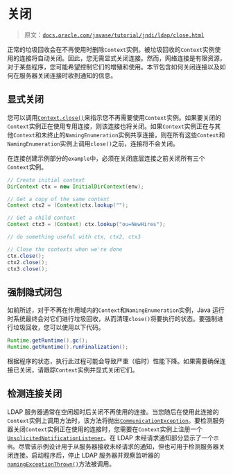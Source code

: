 # 关闭

> 原文：[`docs.oracle.com/javase/tutorial/jndi/ldap/close.html`](https://docs.oracle.com/javase/tutorial/jndi/ldap/close.html)

正常的垃圾回收会在不再使用时删除`Context`实例。被垃圾回收的`Context`实例使用的连接将自动关闭。因此，您无需显式关闭连接。然而，网络连接是有限资源，对于某些程序，您可能希望控制它们的增殖和使用。本节包含如何关闭连接以及如何在服务器关闭连接时收到通知的信息。

## 显式关闭

您可以调用[`Context.close()`](https://docs.oracle.com/javase/8/docs/api/javax/naming/Context.html#close--)来指示您不再需要使用`Context`实例。如果要关闭的`Context`实例正在使用专用连接，则该连接也将关闭。如果`Context`实例正在与其他`Context`和未终止的`NamingEnumeration`实例共享连接，则在所有这些`Context`和`NamingEnumeration`实例上调用`close()`之前，连接将不会关闭。

在连接创建示例部分的`example`中，必须在关闭底层连接之前关闭所有三个`Context`实例。

```java
// Create initial context
DirContext ctx = new InitialDirContext(env);

// Get a copy of the same context
Context ctx2 = (Context)ctx.lookup("");

// Get a child context
Context ctx3 = (Context) ctx.lookup("ou=NewHires");

// do something useful with ctx, ctx2, ctx3

// Close the contexts when we're done
ctx.close();
ctx2.close();
ctx3.close();

```

## 强制隐式闭包

如前所述，对于不再在作用域内的`Context`和`NamingEnumeration`实例，Java 运行时系统最终会对它们进行垃圾回收，从而清理`close()`将要执行的状态。要强制进行垃圾回收，您可以使用以下代码。

```java
Runtime.getRuntime().gc();
Runtime.getRuntime().runFinalization();

```

根据程序的状态，执行此过程可能会导致严重（临时）性能下降。如果需要确保连接已关闭，请跟踪`Context`实例并显式关闭它们。

## 检测连接关闭

LDAP 服务器通常在空闲超时后关闭不再使用的连接。当您随后在使用此连接的`Context`实例上调用方法时，该方法将抛出[`CommunicationException`](https://docs.oracle.com/javase/8/docs/api/javax/naming/CommunicationException.html)。要检测服务器关闭`Context`实例正在使用的连接时，您需要在`Context`实例上注册一个[`UnsolicitedNotificationListener`](https://docs.oracle.com/javase/8/docs/api/javax/naming/ldap/UnsolicitedNotificationListener.html)。在 LDAP 未经请求通知部分显示了一个`示例`。尽管该示例设计用于从服务器接收未经请求的通知，但也可用于检测服务器关闭连接。启动程序后，停止 LDAP 服务器并观察监听器的[`namingExceptionThrown()`](https://docs.oracle.com/javase/8/docs/api/javax/naming/event/NamingListener.html#namingExceptionThrown-javax.naming.event.NamingExceptionEvent-)方法被调用。
